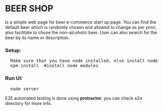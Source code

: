 # BEER SHOP
Is a simple web page for beer e-commerce start up page. You can find the default beer which is randomly chosen and allowed to change as per prior, also facilitate to chose the non-alcoholic beer. User can also search for the beer by its name or description.

### Setup:
<pre>
  Make sure that you have node installed, else install node as prior.
  npm install  #install node modules
</pre>

### Run UI:
<pre>
  node server
</pre>

E2E automated testing is done using **protractor**, you can check e2e directory for more info.